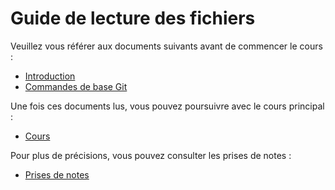 # Guide de lecture des fichiers

Veuillez vous référer aux documents suivants avant de commencer le cours :

- [Introduction](./Introduction.md)
- [Commandes de base Git](./CommandeGit.md)

Une fois ces documents lus, vous pouvez poursuivre avec le cours principal :

- [Cours](./Cours.md)

Pour plus de précisions, vous pouvez consulter les prises de notes :

- [Prises de notes](./Prise_de_notes/)
